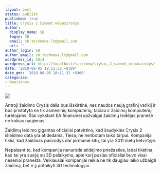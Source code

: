 ```yaml
---
layout: post
status: publish
published: true
title: Crysis 2 šiemet nepasirodys
author:
  display_name: SB
  login: SB
  email: sb.technews.lt@gmail.com
  url: ''
author_login: SB
author_email: sb.technews.lt@gmail.com
wordpress_id: 5014
wordpress_url: http://localhost/site/new/crysis_2_siemet_nepasirodys/
date: '2010-08-05 18:11:32 +0300'
date_gmt: '2010-08-05 18:11:32 +0300'
categories:
- Naujienos
---
```

<div class="imgright"><img src="http://www.part.lt/img/efe5961fa4d7d58ad0ebcc076b068b69488.jpg"  /></div>
<p>Antroji žaidimo Crysis dalis bus išskirtinė, nes naudos naują grafinį variklį ir bus pristatyta ne tik asmeninių kompiuterių, tačiau ir žaidimų kompiuterių turėtojams. Štai vykstant EA finansinei apžvalgai žaidimų leidėjas pranešė ne kokias naujienas.</p>
<p>Žaidimų leidimo gigantas oficialiai patvirtino, kad šaudyklės Crysis 2 išleidimo data yra atidedama. Tiesa, ne neribotam laiko tarpui. Kompanija tikisi, kad žaidimas pasirodys dar pirmame kitų, tai yra 2011 metų ketvirtyje.</p>
<p>Nepaisant to, kad kompanija nenurodė atidėjimo priežasties, labai tikėtina, kad tai yra susiję su 3D palaikymu, apie kurį pusiau oficialiai buvo visai neseniai pranešta. Veikiausiai kompanijai reikia ne tik daugiau laiko užbaigti žaidimą, bet ir jį pritaikyti 3D technologijai.<br /></p>

